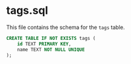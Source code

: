 # tags.sql

This file contains the schema for the `tags` table.

```sql
CREATE TABLE IF NOT EXISTS tags (
    id TEXT PRIMARY KEY,
    name TEXT NOT NULL UNIQUE
);
```
